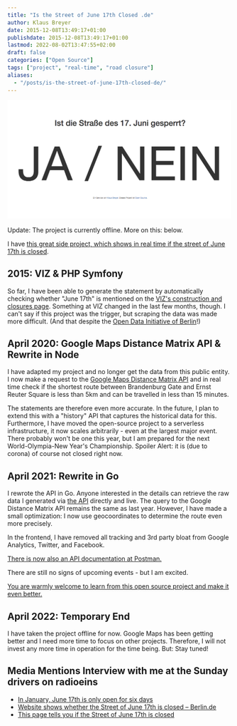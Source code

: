 ```yaml
---
title: "Is the Street of June 17th Closed .de"
author: Klaus Breyer
date: 2015-12-08T13:49:17+01:00
publishdate: 2015-12-08T13:49:17+01:00
lastmod: 2022-08-02T13:47:55+02:00
draft: false
categories: ["Open Source"]
tags: ["project", "real-time", "road closure"]
aliases:
  - "/posts/is-the-street-of-june-17th-closed-de/"
---
```


![](og-1024x541.png)

Update: The project is currently offline. More on this: below.

I have [this great side project, which shows in real time if the street of June 17th is closed](https://istdiestrassedes17tenjunigesperrt.de/).

## 2015: VIZ & PHP Symfony

So far, I have been able to generate the statement by automatically checking whether "June 17th" is mentioned on the [VIZ's construction and closures page](https://viz.berlin.de/verkehr-in-berlin/baustellen-und-sperrungen/). Something at VIZ changed in the last few months, though.
I can't say if this project was the trigger, but scraping the data was made more difficult. (And that despite the [Open Data Initiative of Berlin](https://daten.berlin.de)!)

## April 2020: Google Maps Distance Matrix API & Rewrite in Node

I have adapted my project and no longer get the data from this public entity. I now make a request to the [Google Maps Distance Matrix API](https://developers.google.com/maps/documentation/distance-matrix/intro?hl=de) and in real time check if the shortest route between Brandenburg Gate and Ernst Reuter Square is less than 5km and can be travelled in less than 15 minutes.

The statements are therefore even more accurate. In the future, I plan to extend this with a "history" API that captures the historical data for this.
Furthermore, I have moved the open-source project to a serverless infrastructure, it now scales arbitrarily - even at the largest major event. There probably won't be one this year, but I am prepared for the next World-Olympia-New Year's Championship.
Spoiler Alert: it is (due to corona) of course not closed right now.

## April 2021: Rewrite in Go

I rewrote the API in Go. Anyone interested in the details can retrieve the raw data I generated via [the API](https://europe-west3-istdiestrassedes17tenjunigespe.cloudfunctions.net/availability) directly and live. The query to the Google Distance Matrix API remains the same as last year. However, I have made a small optimization: I now use geocoordinates to determine the route even more precisely.

In the frontend, I have removed all tracking and 3rd party bloat from Google Analytics, Twitter, and Facebook.

[There is now also an API documentation at Postman.](https://documenter.getpostman.com/view/6113937/TzJu8cPL)

There are still no signs of upcoming events - but I am excited.

[You are warmly welcome to learn from this open source project and make it even better.](https://github.com/apiapi-rest/istdiestrassedes17tenjunigesperrt)

## April 2022: Temporary End

I have taken the project offline for now. Google Maps has been getting better and I need more time to focus on other projects. Therefore, I will not invest any more time in operation for the time being. But: Stay tuned!

## Media Mentions <!-- wp:audio {"id":2283} --> Interview with me at the Sunday drivers on radioeins[](https://www.radioeins.de/programm/sendungen/die_sonntagsfahrer/_/is-the-street-of-june-17th-closed-.html) <!-- /wp:audio -->

- [In January, June 17th is only open for six days](http://www.bz-berlin.de/berlin/mitte/in-january-june-17th-is-only-open-for-six-days)
- [Website shows whether the Street of June 17th is closed – Berlin.de](https://www.berlin.de/tourismus/infos/5045705-1721039-website-street-of-june-17th-closed.html)
- [This page tells you if the Street of June 17th is closed](https://mitvergnuegen.com/2017/this-page-tells-you-if-the-street-of-june-17th-is-closed/)
